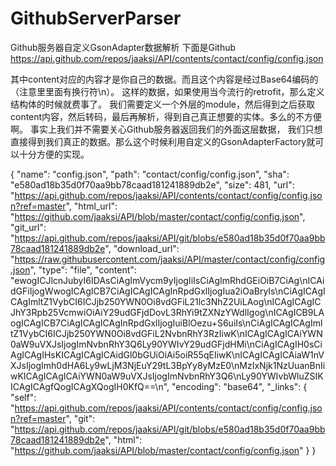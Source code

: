 # GithubServerParser
Github服务器自定义GsonAdapter数据解析
下面是Github
https://api.github.com/repos/jaaksi/API/contents/contact/config/config.json

其中content对应的内容才是你自己的数据。而且这个内容是经过Base64编码的（注意里里面有换行符\n）。
这样的数据，如果使用当今流行的retrofit，那么定义结构体的时候就费事了。
我们需要定义一个外层的module，然后得到之后获取content内容，然后转码，最后再解析，得到自己真正想要的实体。多么的不方便啊。
事实上我们并不需要关心Github服务器返回我们的外面这层数据，
我们只想直接得到我们真正的数据。那么这个时候利用自定义的GsonAdapterFactory就可以十分方便的实现。

{
"name": "config.json",
"path": "contact/config/config.json",
"sha": "e580ad18b35d0f70aa9bb78caad181241889db2e",
"size": 481,
"url": "https://api.github.com/repos/jaaksi/API/contents/contact/config/config.json?ref=master",
"html_url": "https://github.com/jaaksi/API/blob/master/contact/config/config.json",
"git_url": "https://api.github.com/repos/jaaksi/API/git/blobs/e580ad18b35d0f70aa9bb78caad181241889db2e",
"download_url": "https://raw.githubusercontent.com/jaaksi/API/master/contact/config/config.json",
"type": "file",
"content": "ewogICJlcnJubyI6IDAsCiAgImVycm9yIjogIiIsCiAgImRhdGEiOiB7CiAg\nICAidGFiIjogWwogICAgICB7CiAgICAgICAgInRpdGxlIjogIua2iOaBryIs\nCiAgICAgICAgImltZ1VybCI6ICJjb250YWN0Oi8vdGFiL21lc3NhZ2UiLAog\nICAgICAgICJhY3Rpb25VcmwiOiAiY29udGFjdDovL3RhYi9tZXNzYWdlIgog\nICAgICB9LAogICAgICB7CiAgICAgICAgInRpdGxlIjogIuiBlOezu+S6uiIs\nCiAgICAgICAgImltZ1VybCI6ICJjb250YWN0Oi8vdGFiL2NvbnRhY3RzIiwK\nICAgICAgICAiYWN0aW9uVXJsIjogImNvbnRhY3Q6Ly90YWIvY29udGFjdHMi\nCiAgICAgIH0sCiAgICAgIHsKICAgICAgICAidGl0bGUiOiAi5oiR55qEIiwK\nICAgICAgICAiaW1nVXJsIjogImh0dHA6Ly9wLjM3NjEuY29tL3BpYy8yMzE0\nMzIxNjk1NzUuanBnIiwKICAgICAgICAiYWN0aW9uVXJsIjogImNvbnRhY3Q6\nLy90YWIvbWluZSIKICAgICAgfQogICAgXQogIH0KfQ==\n",
"encoding": "base64",
"_links": {
"self": "https://api.github.com/repos/jaaksi/API/contents/contact/config/config.json?ref=master",
"git": "https://api.github.com/repos/jaaksi/API/git/blobs/e580ad18b35d0f70aa9bb78caad181241889db2e",
"html": "https://github.com/jaaksi/API/blob/master/contact/config/config.json"
}
}
